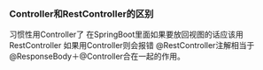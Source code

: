 ### Controller和RestController的区别
习惯性用Controller了   在SpringBoot里面如果要放回视图的话应该用RestController 
如果用Controller则会报错
@RestController注解相当于@ResponseBody＋@Controller合在一起的作用。
